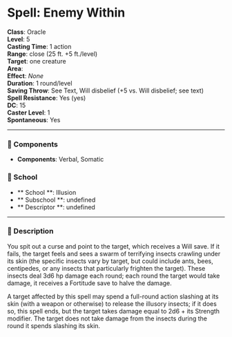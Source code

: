 
# Spell: Enemy Within
**Class**: Oracle  
**Level**: 5  
**Casting Time**: 1 action  
**Range**: close (25 ft. +5 ft./level)  
**Target**: one creature  
**Area**:   
**Effect**: _None_  
**Duration**: 1 round/level  
**Saving Throw**: See Text, Will disbelief (+5 vs. Will disbelief; see text)  
**Spell Resistance**: Yes (yes)  
**DC**: 15  
**Caster Level**: 1  
**Spontaneous**: Yes

---

### 🔮 Components
- **Components**: Verbal, Somatic

### 🏫 School
- ** School **: Illusion
- ** Subschool **: undefined
- ** Descriptor **: undefined
---

### 📜 Description
You spit out a curse and point to the target, which receives a Will save. If it fails, the target feels and sees a swarm of terrifying insects crawling under its skin (the specific insects vary by target, but could include ants, bees, centipedes, or any insects that particularly frighten the target). These insects deal 3d6 hp damage each round; each round the target would take damage, it receives a Fortitude save to halve the damage.

A target affected by this spell may spend a full-round action slashing at its skin (with a weapon or otherwise) to release the illusory insects; if it does so, this spell ends, but the target takes damage equal to 2d6 + its Strength modifier. The target does not take damage from the insects during the round it spends slashing its skin.
